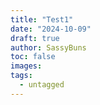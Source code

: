 ```yaml
---
title: "Test1"
date: "2024-10-09"
draft: true
author: SassyBuns
toc: false
images:
tags: 
  - untagged
---
```


